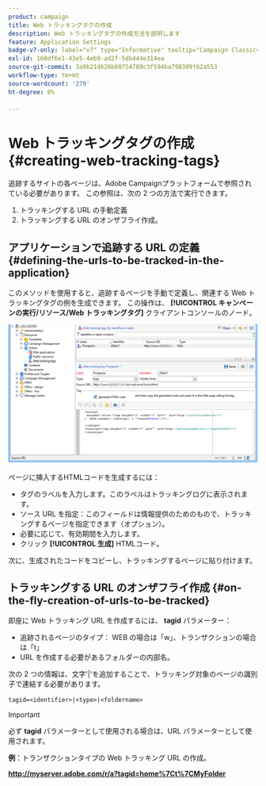 ```yaml
---
product: campaign
title: Web トラッキングタグの作成
description: Web トラッキングタグの作成方法を説明します
feature: Application Settings
badge-v7-only: label="v7" type="Informative" tooltip="Campaign Classicv7 にのみ適用"
exl-id: 160df6e1-43e5-4eb9-ad2f-5db444e314ea
source-git-commit: 3a9b21d626b60754789c3f594ba798309f62a553
workflow-type: tm+mt
source-wordcount: '279'
ht-degree: 0%

---
```


# Web トラッキングタグの作成{#creating-web-tracking-tags}

追跡するサイトの各ページは、Adobe Campaignプラットフォームで参照されている必要があります。 この参照は、次の 2 つの方法で実行できます。

1. トラッキングする URL の手動定義
1. トラッキングする URL のオンザフライ作成。

## アプリケーションで追跡する URL の定義 {#defining-the-urls-to-be-tracked-in-the-application}

このメソッドを使用すると、追跡するページを手動で定義し、関連する Web トラッキングタグの例を生成できます。 この操作は、 **[!UICONTROL キャンペーンの実行/リソース/Web トラッキングタグ]** クライアントコンソールのノード。

![](assets/d_ncs_integration_webtracking_screen.png)

ページに挿入するHTMLコードを生成するには：

* タグのラベルを入力します。このラベルはトラッキングログに表示されます。
* ソース URL を指定：このフィールドは情報提供のためのもので、トラッキングするページを指定できます（オプション）。
* 必要に応じて、有効期間を入力します。
* クリック **[!UICONTROL 生成]** HTMLコード。

次に、生成されたコードをコピーし、トラッキングするページに貼り付けます。

## トラッキングする URL のオンザフライ作成 {#on-the-fly-creation-of-urls-to-be-tracked}

即座に Web トラッキング URL を作成するには、 **tagid** パラメーター：

* 追跡されるページのタイプ： WEB の場合は「w」、トランザクションの場合は「t」
* URL を作成する必要があるフォルダーの内部名。

次の 2 つの情報は、文字&#39;|&#39;を追加することで、トラッキング対象のページの識別子で連結する必要があります。

```
tagid=<identifier>|<type>|<foldername>
```

>[!IMPORTANT]
>
>必ず **tagid** パラメーターとして使用される場合は、URL パラメーターとして使用されます。

**例**：トランザクションタイプの Web トラッキング URL の作成。

**http://myserver.adobe.com/r/a?tagid=home%7Ct%7CMyFolder**
